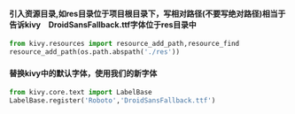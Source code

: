 #### 引入资源目录,如res目录位于项目根目录下，写相对路径(不要写绝对路径)相当于告诉kivy　DroidSansFallback.ttf字体位于res目录中
```python
from kivy.resources import resource_add_path,resource_find
resource_add_path(os.path.abspath('./res'))
```

#### 替换kivy中的默认字体，使用我们的新字体
```python
from kivy.core.text import LabelBase
LabelBase.register('Roboto','DroidSansFallback.ttf')
```
